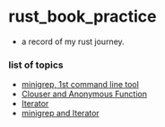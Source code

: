 # rust_book_practice
- a record of my rust journey.

### list of topics
- [minigrep, 1st command line tool](/minigrep)
- [Clouser and Anonymous Function](/cacher)
- [Iterator](/shoe_size)
- [minigrep and Iterator](/minigrep_iter)
